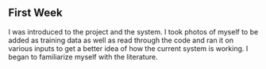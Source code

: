 ## First Week

I was introduced to the project and the system. I took photos of myself to be added as training data as well as read through the code and ran it on various inputs to get a better idea of how the current system is working.  I began to familiarize myself with the literature.
